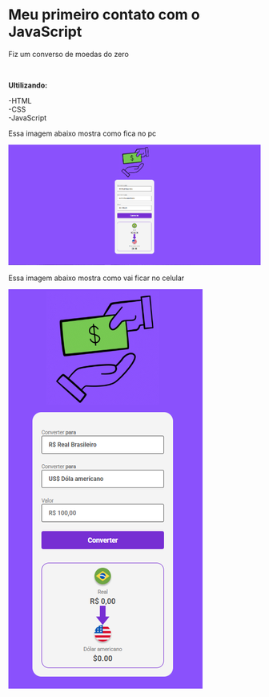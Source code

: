 <h1>Meu primeiro contato com o JavaScript</h1>
<P>Fiz um converso de moedas do zero</P>
<br>
<p><b>Ultilizando:</b></p>
-HTML
<br>
-CSS
<br>
-JavaScript
<p>Essa imagem abaixo mostra como fica no pc</p>
<img src="https://github.com/Eduardo-Almeida-J/Conversor-de-moedas/blob/main/assents/conversor%20de%20moedas%20no%20pc.PNG?raw=true"/>
<br>
<p>Essa imagem abaixo mostra como vai ficar no celular</p>
<img src="https://github.com/Eduardo-Almeida-J/Conversor-de-moedas/blob/main/assents/conversor%20de%20moedas%20no%20celular.PNG?raw=true"/>
